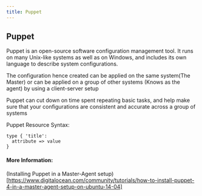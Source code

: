 ```yaml
---
title: Puppet
---
```

## Puppet

Puppet is an open-source software configuration management tool. It runs on many Unix-like systems as well as on Windows, and includes its own language to describe system configurations.

The configuration hence created can be applied on the same system(The Master) or can be applied on a group of other systems (Knows as the agent) by using a client-server setup

Puppet can cut down on time spent repeating basic tasks, and help make sure that your configurations are consistent and accurate across a group of systems

Puppet Resource Syntax:

```
type { 'title':
  attribute => value
}
```



#### More Information:

(Installing Puppet in a Master-Agent setup)[https://www.digitalocean.com/community/tutorials/how-to-install-puppet-4-in-a-master-agent-setup-on-ubuntu-14-04]

